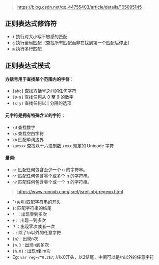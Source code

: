 > https://blog.csdn.net/qq_44755403/article/details/105095145

## 正则表达式修饰符
+ `i`	执行对大小写不敏感的匹配
+ `g`	执行全局匹配（查找所有匹配而非在找到第一个匹配后停止）
+ `m`	执行多行匹配
## 正则表达式模式
#### 方括号用于查找某个范围内的字符：
+ `[abc]`	查找方括号之间的任何字符
+ `[0-9]`	查找任何从 0 至 9 的数字
+ `(x|y)`	查找任何以 | 分隔的选项
#### 元字符是拥有特殊含义的字符：
+ `\d`	查找数字
+ `\s`	查找空白字符
+ `\b`	匹配单词边界
+ `\uxxxx`	查找以十六进制数 xxxx 规定的 Unicode 字符
#### 量词:
+ `n+`	匹配任何包含至少一个 n 的字符串。
+ `n*`	匹配任何包含零个或多个 n 的字符串。
+ `n?`	匹配任何包含零个或一个 n 的字符串。
>https://www.runoob.com/jsref/jsref-obj-regexp.html
+ `ˆ(尖号)`匹配字符串的开头
+ `$`: 匹配字符串的结尾
+ `* `：出现零到多次
+ `+`： 出现一到多次
+ `？`：出现零次或者一次
+ `.` : 除了\n以外的任意字符
+ `{n}` : 出现n次
+ `{n,}` : 出现n到多次
+ `{n,m}` : 出现n到m次
+ Eg: `var reg=/^0.2$/`; //以0开头，以2结尾，中间可以是\n以外的任意字符